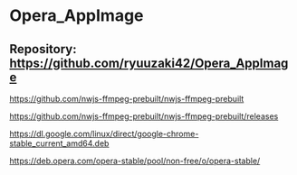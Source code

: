 # Opera_AppImage

## Repository: https://github.com/ryuuzaki42/Opera_AppImage

https://github.com/nwjs-ffmpeg-prebuilt/nwjs-ffmpeg-prebuilt

https://github.com/nwjs-ffmpeg-prebuilt/nwjs-ffmpeg-prebuilt/releases

https://dl.google.com/linux/direct/google-chrome-stable_current_amd64.deb

https://deb.opera.com/opera-stable/pool/non-free/o/opera-stable/
